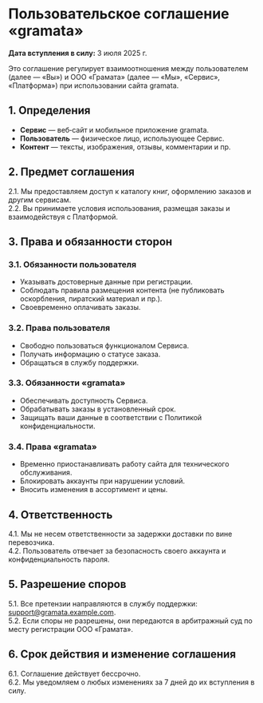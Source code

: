 # Пользовательское соглашение «gramata»

**Дата вступления в силу:** 3 июля 2025 г.

Это соглашение регулирует взаимоотношения между пользователем (далее — «Вы») и ООО «Грамата» (далее — «Мы», «Сервис», «Платформа») при использовании сайта gramata.

## 1. Определения  
- **Сервис** — веб‑сайт и мобильное приложение gramata.  
- **Пользователь** — физическое лицо, использующее Сервис.  
- **Контент** — тексты, изображения, отзывы, комментарии и пр.

## 2. Предмет соглашения  
2.1. Мы предоставляем доступ к каталогу книг, оформлению заказов и другим сервисам.  
2.2. Вы принимаете условия использования, размещая заказы и взаимодействуя с Платформой.

## 3. Права и обязанности сторон  
### 3.1. Обязанности пользователя  
- Указывать достоверные данные при регистрации.  
- Соблюдать правила размещения контента (не публиковать оскорбления, пиратский материал и пр.).  
- Своевременно оплачивать заказы.

### 3.2. Права пользователя  
- Свободно пользоваться функционалом Сервиса.  
- Получать информацию о статусе заказа.  
- Обращаться в службу поддержки.

### 3.3. Обязанности «gramata»  
- Обеспечивать доступность Сервиса.  
- Обрабатывать заказы в установленный срок.  
- Защищать ваши данные в соответствии с Политикой конфиденциальности.

### 3.4. Права «gramata»  
- Временно приостанавливать работу сайта для технического обслуживания.  
- Блокировать аккаунты при нарушении условий.  
- Вносить изменения в ассортимент и цены.

## 4. Ответственность  
4.1. Мы не несем ответственности за задержки доставки по вине перевозчика.  
4.2. Пользователь отвечает за безопасность своего аккаунта и конфиденциальность пароля.

## 5. Разрешение споров  
5.1. Все претензии направляются в службу поддержки: support@gramata.example.com.  
5.2. Если споры не разрешены, они передаются в арбитражный суд по месту регистрации ООО «Грамата».

## 6. Срок действия и изменение соглашения  
6.1. Соглашение действует бессрочно.  
6.2. Мы уведомляем о любых изменениях за 7 дней до их вступления в силу.